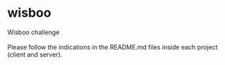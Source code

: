 # wisboo
Wisboo challenge \
\
Please follow the indications in the README.md files inside each project (client and server).
